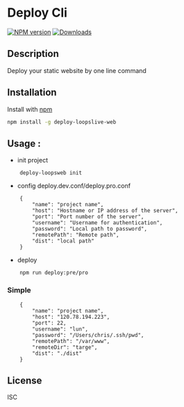 # Deploy Cli

[![NPM version][npm-image]][npm-url]
[![Downloads][downloads-image]][downloads-url]

## Description

Deploy your static website by one line command

## Installation
Install with [npm](https://npmjs.org/package/deploy-loopslive-web)
```bash
npm install -g deploy-loopslive-web
```
## Usage :
* init project
```
    deploy-loopsweb init
```
* config deploy.dev.conf/deploy.pro.conf
```
    {
        "name": "project name",
        "host": "Hostname or IP address of the server",
        "port": "Port number of the server",
        "username": "Username for authentication",
        "password": "Local path to password",
        "remotePath": "Remote path",
        "dist": "local path"
    }
```
* deploy
```
    npm run deploy:pre/pro
```

### Simple
```
    {
        "name": "project name",
        "host": "120.78.194.223",
        "port": 22,
        "username": "lun",
        "password": "/Users/chris/.ssh/pwd",
        "remotePath": "/var/www",
        "remoteDir": "targe",
        "dist": "./dist"
    }
```
## License

ISC

[npm-url]: https://npmjs.org/package/deploy-loopslive-web
[npm-image]: http://img.shields.io/npm/v/deploy-loopslive-web.svg

[downloads-url]: https://npmjs.org/package/deploy-loopslive-web
[downloads-image]: http://img.shields.io/npm/dm/deploy-loopslive-web.svg
